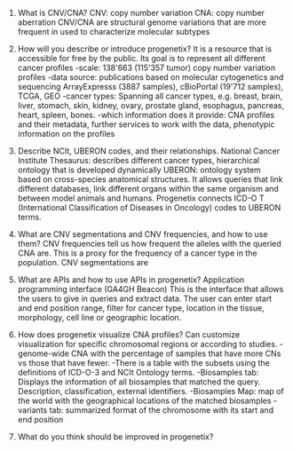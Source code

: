 1)  What is CNV/CNA?
 CNV: copy number variation
 CNA: copy number aberration
 CNV/CNA are structural genome variations that are more frequent in 
 used to characterize molecular subtypes
 
2) How will you describe or introduce progenetix?
It is a resource that is accessible for free by the public. Its goal is to represent all different cancer profiles
-scale: 138'663 (115'357 tumor) copy number variation profiles
-data source: publications based on molecular cytogenetics and sequencing
ArrayExpresss (3887 samples), cBioPortal (19'712 samples), TCGA, GEO
-cancer types: Spanning all cancer types, e.g. breast, brain, liver, stomach, skin, kidney, ovary, prostate gland, esophagus, pancreas, heart, spleen, bones. 
-which information does it provide: CNA profiles and their metadata, further services to work with the data, phenotypic information on the profiles

3) Describe NCIt, UBERON codes, and their relationships.
National Cancer Institute Thesaurus: describes different cancer types, hierarchical ontology that is developed dynamically
UBERON: ontology system based on cross-species anatomical structures. It allows queries that link different databases, link different organs within the same organism and between model animals and humans. 
Progenetix connects ICD-O T (International Classification of Diseases in Oncology) codes to UBERON terms. 

4) What are CNV segmentations and CNV frequencies, and how to use them?
CNV frequencies tell us how frequent the alleles with the queried CNA are. This is a proxy for the frequency of a cancer type in the population. CNV segmentations are 

5) What are APIs and how to use APIs in progenetix?
Application programming interface (GA4GH Beacon)
This is the interface that allows the users to give in queries and extract data. The user can enter start and end position range, filter for cancer type, location in the tissue, morphology, cell line or geographic location. 

6) How does progenetix visualize CNA profiles?
Can customize visualization for specific chromosomal regions or according to studies. 
-genome-wide CNA with the percentage of samples that have more CNs vs those that have fewer.
-There is a table with the subsets using the definitions of ICD-O-3 and NCIt Ontology terms. 
-Biosamples tab: Displays the information of all biosamples that matched the query. Description, classification, external identifiers. 
-Biosamples Map: map of the world with the geographical locations of the matched biosamples
-variants tab: summarized format of the chromosome with its start and end position

7) What do you think should be improved in progenetix?
